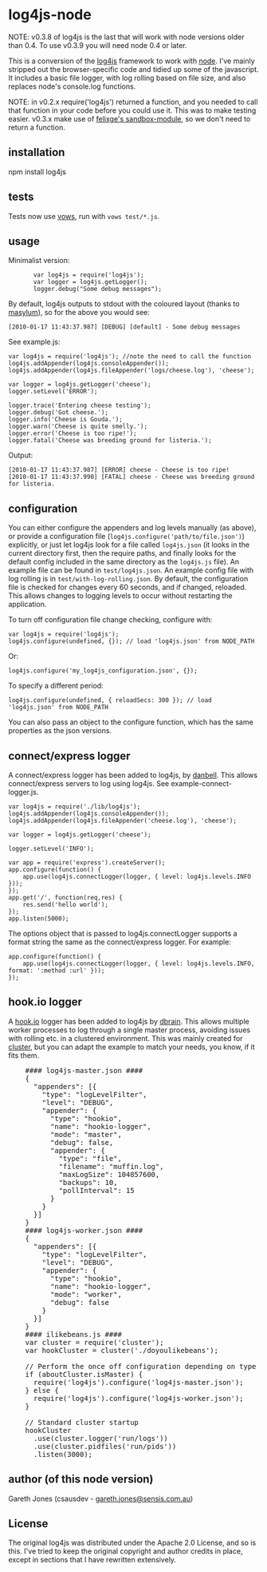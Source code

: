 # log4js-node

NOTE: v0.3.8 of log4js is the last that will work with node versions older than 0.4. To use v0.3.9 you will need node 0.4 or later.

This is a conversion of the [log4js](http://log4js.berlios.de/index.html)
framework to work with [node](http://nodejs.org). I've mainly stripped out the browser-specific code
and tidied up some of the javascript. It includes a basic file logger, with log rolling based on file size, and also replaces node's console.log functions.

NOTE: in v0.2.x require('log4js') returned a function, and you needed to call that function in your code before you could use it. This was to make testing easier. v0.3.x make use of [felixge's sandbox-module](https://github.com/felixge/node-sandboxed-module), so we don't need to return a function.

## installation

npm install log4js

## tests

Tests now use [vows](http://vowsjs.org), run with `vows test/*.js`.

## usage

Minimalist version:

           var log4js = require('log4js');
           var logger = log4js.getLogger();
           logger.debug("Some debug messages");

By default, log4js outputs to stdout with the coloured layout (thanks to [masylum](http://github.com/masylum)), so for the above you would see:

    [2010-01-17 11:43:37.987] [DEBUG] [default] - Some debug messages

See example.js:

    var log4js = require('log4js'); //note the need to call the function
    log4js.addAppender(log4js.consoleAppender());
    log4js.addAppender(log4js.fileAppender('logs/cheese.log'), 'cheese');

    var logger = log4js.getLogger('cheese');
    logger.setLevel('ERROR');

    logger.trace('Entering cheese testing');
    logger.debug('Got cheese.');
    logger.info('Cheese is Gouda.');
    logger.warn('Cheese is quite smelly.');
    logger.error('Cheese is too ripe!');
    logger.fatal('Cheese was breeding ground for listeria.');

Output:

    [2010-01-17 11:43:37.987] [ERROR] cheese - Cheese is too ripe!
    [2010-01-17 11:43:37.990] [FATAL] cheese - Cheese was breeding ground for listeria.


## configuration

You can either configure the appenders and log levels manually (as above), or provide a
configuration file (`log4js.configure('path/to/file.json')`) explicitly, or just let log4js look for a file called `log4js.json` (it looks in the current directory first, then the require paths, and finally looks for the default config included in the same directory as the `log4js.js` file).
An example file can be found in `test/log4js.json`. An example config file with log rolling is in `test/with-log-rolling.json`.
By default, the configuration file is checked for changes every 60 seconds, and if changed, reloaded. This allows changes to logging levels
to occur without restarting the application.

To turn off configuration file change checking, configure with:

    var log4js = require('log4js');
    log4js.configure(undefined, {}); // load 'log4js.json' from NODE_PATH

Or:

    log4js.configure('my_log4js_configuration.json', {});

To specify a different period:

    log4js.configure(undefined, { reloadSecs: 300 }); // load 'log4js.json' from NODE_PATH

You can also pass an object to the configure function, which has the same properties as the json versions.

## connect/express logger

A connect/express logger has been added to log4js, by [danbell](https://github.com/danbell). This allows connect/express servers to log using log4js. See example-connect-logger.js.

    var log4js = require('./lib/log4js');
    log4js.addAppender(log4js.consoleAppender());
    log4js.addAppender(log4js.fileAppender('cheese.log'), 'cheese');

    var logger = log4js.getLogger('cheese');

    logger.setLevel('INFO');

    var app = require('express').createServer();
    app.configure(function() {
        app.use(log4js.connectLogger(logger, { level: log4js.levels.INFO }));
    });
    app.get('/', function(req,res) {
        res.send('hello world');
    });
    app.listen(5000);

The options object that is passed to log4js.connectLogger supports a format string the same as the connect/express logger. For example:

    app.configure(function() {
        app.use(log4js.connectLogger(logger, { level: log4js.levels.INFO, format: ':method :url' }));
    });

## hook.io logger

A [hook.io](https://github.com/hookio) logger has been added to log4js by [dbrain](https://github.com/dbrain). This allows multiple worker processes to log through a single master process, avoiding issues with rolling etc. in a clustered environment.
This was mainly created for [cluster](https://github.com/LearnBoost/cluster), but you can adapt the example to match your needs, you know, if it fits them.
<pre>
    #### log4js-master.json ####
    {
      "appenders": [{
        "type": "logLevelFilter",
        "level": "DEBUG",
        "appender": {
          "type": "hookio",
          "name": "hookio-logger",
          "mode": "master",
          "debug": false,
          "appender": {
            "type": "file",
            "filename": "muffin.log",
            "maxLogSize": 104857600,
            "backups": 10,
            "pollInterval": 15
          }
        }
      }]
    }
    #### log4js-worker.json ####
    {
      "appenders": [{
        "type": "logLevelFilter",
        "level": "DEBUG",
        "appender": {
          "type": "hookio",
          "name": "hookio-logger",
          "mode": "worker",
          "debug": false
        }
      }]
    }
    #### ilikebeans.js ####
    var cluster = require('cluster');
    var hookCluster = cluster('./doyoulikebeans');

    // Perform the once off configuration depending on type of cluster
    if (aboutCluster.isMaster) {
      require('log4js').configure('log4js-master.json');
    } else {
      require('log4js').configure('log4js-worker.json');
    }

    // Standard cluster startup
    hookCluster
      .use(cluster.logger('run/logs'))
      .use(cluster.pidfiles('run/pids'))
      .listen(3000);
</pre>

## author (of this node version)

Gareth Jones (csausdev - gareth.jones@sensis.com.au)

## License

The original log4js was distributed under the Apache 2.0 License, and so is this. I've tried to
keep the original copyright and author credits in place, except in sections that I have rewritten
extensively.
